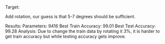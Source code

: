 Target: 

Add rotation, our guess is that 5-7 degrees should be sufficient. 

Results:
Parameters: 9416
Best Train Accuracy: 99.01
Best Test Accuracy: 99.28
Analysis:
Due to change the train data by rotating it 3%, it is harder to get train accuracy but while testing accuracy gets improve.

